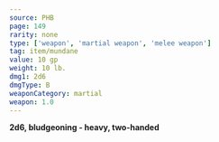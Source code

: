 ```yaml
---
source: PHB
page: 149
rarity: none
type: ['weapon', 'martial weapon', 'melee weapon']
tag: item/mundane
value: 10 gp
weight: 10 lb.
dmg1: 2d6
dmgType: B
weaponCategory: martial
weapon: 1.0
---
```


**2d6, bludgeoning - heavy, two-handed**

